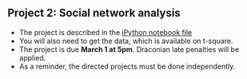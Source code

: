 Project 2: Social network analysis
----------

- The project is described in the [iPython notebook file](pset-2.ipynb)
- You will also need to get the data, which is available on t-square.
- The project is due **March 1 at 5pm**. Draconian late penalties will be applied.
- As a reminder, the directed projects must be done independently.

